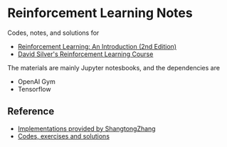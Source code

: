 # Reinforcement Learning Notes
Codes, notes, and solutions for 

+ [Reinforcement Learning: An Introduction (2nd Edition)](http://incompleteideas.net/book/the-book-2nd.html)
+ [David Silver's Reinforcement Learning Course](http://www0.cs.ucl.ac.uk/staff/d.silver/web/Teaching.html)

The materials are mainly Jupyter notesbooks, and the dependencies are

+ OpenAI Gym
+ Tensorflow

## Reference

+ [Implementations provided by ShangtongZhang](https://github.com/ShangtongZhang/reinforcement-learning-an-introduction)
+ [Codes, exercises and solutions](https://github.com/dennybritz/reinforcement-learning)